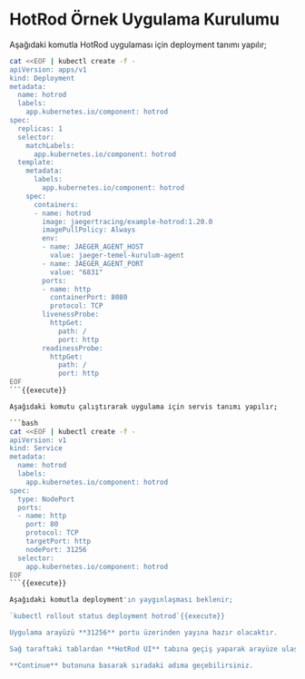 # HotRod Örnek Uygulama Kurulumu

Aşağıdaki komutla HotRod uygulaması için deployment tanımı yapılır;

```bash
cat <<EOF | kubectl create -f -
apiVersion: apps/v1
kind: Deployment
metadata:
  name: hotrod
  labels:
    app.kubernetes.io/component: hotrod
spec:
  replicas: 1
  selector:
    matchLabels:
      app.kubernetes.io/component: hotrod
  template:
    metadata:
      labels:
        app.kubernetes.io/component: hotrod
    spec:
      containers:
      - name: hotrod
        image: jaegertracing/example-hotrod:1.20.0
        imagePullPolicy: Always
        env:
        - name: JAEGER_AGENT_HOST
          value: jaeger-temel-kurulum-agent
        - name: JAEGER_AGENT_PORT
          value: "6831"
        ports:
        - name: http
          containerPort: 8080
          protocol: TCP
        livenessProbe:
          httpGet:
            path: /
            port: http
        readinessProbe:
          httpGet:
            path: /
            port: http
EOF
```{{execute}}

Aşağıdaki komutu çalıştırarak uygulama için servis tanımı yapılır;

```bash
cat <<EOF | kubectl create -f -
apiVersion: v1
kind: Service
metadata:
  name: hotrod
  labels:
    app.kubernetes.io/component: hotrod
spec:
  type: NodePort
  ports:
  - name: http
    port: 80
    protocol: TCP
    targetPort: http
    nodePort: 31256
  selector:
    app.kubernetes.io/component: hotrod
EOF
```{{execute}}

Aşağıdaki komutla deployment'ın yaygınlaşması beklenir;

`kubectl rollout status deployment hotrod`{{execute}}

Uygulama arayüzü **31256** portu üzerinden yayına hazır olacaktır.

Sağ taraftaki tablardan **HotRod UI** tabına geçiş yaparak arayüze ulaşabilirsiniz.

**Continue** butonuna basarak sıradaki adıma geçebilirsiniz.
